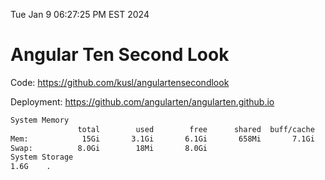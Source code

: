Tue Jan  9 06:27:25 PM EST 2024

# Angular Ten Second Look

Code: https://github.com/kusl/angulartensecondlook

Deployment: https://github.com/angularten/angularten.github.io

```bash
System Memory
               total        used        free      shared  buff/cache   available
Mem:            15Gi       3.1Gi       6.1Gi       658Mi       7.1Gi        12Gi
Swap:          8.0Gi        18Mi       8.0Gi
System Storage
1.6G	.
```
```bash
